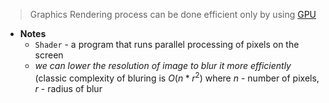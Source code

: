 > Graphics Rendering process can be done efficient only by using [GPU](GPU.md)

- **Notes**
	- `Shader` - a program that runs parallel processing of pixels on the screen
	- *we can lower the resolution of image to blur it more efficiently* (classic complexity of bluring is $O(n*r^2)$ where $n$ - number of pixels, $r$ - radius of blur